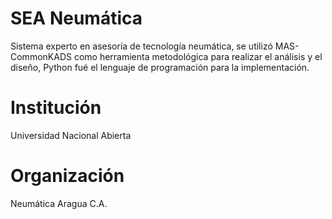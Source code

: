 # SEA Neumática
Sistema experto en asesoría de tecnología neumática, se utilizó MAS-CommonKADS como herramienta metodológica para realizar el análisis y el diseño, Python fué el lenguaje de programación para la implementación.
# Institución
Universidad Nacional Abierta
# Organización
Neumática Aragua C.A.
